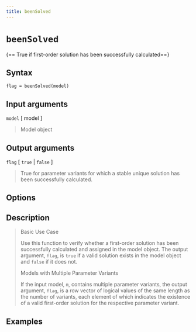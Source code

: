 ```yaml
---
title: beenSolved
---
```


# `beenSolved`

{== True if first-order solution has been successfully calculated==}


## Syntax

    flag = beenSolved(model)


## Input arguments 

  `model` [ model ]
> 
> Model object
> 

## Output arguments 

  `flag` [ `true` | `false` ]
>
> True for parameter variants for which a stable unique solution has
> been successfully calculated.
> 


## Options 


## Description 

> Basic Use Case
>
> Use this function to verify whether a first-order solution has been
> successfully calculated and assigned in the model object. The output
> argument, `flag`, is `true` if a valid solution exists in the model
> object and `false` if it does not.
> 
>
> Models with Multiple Parameter Variants 
>
> If the input model, `m`, contains multiple parameter variants, the output
> argument, `flag`, is a row vector of logical values of the same length as
> the number of variants, each element of which indicates the existence of
> a valid first-order solution for the respective parameter variant.
>


## Examples


